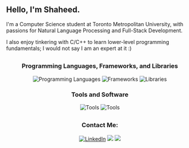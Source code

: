 ## Hello, I'm Shaheed.

I'm a Computer Science student at Toronto Metropolitan University, with passions for Natural Language Processing and Full-Stack Development. 
<p>I also enjoy tinkering with C/C++ to learn lower-level programming fundamentals; I would not say I am an expert at it :)</p>

##

<div align="center">
  <h3>Programming Languages, Frameworks, and Libraries</h3>
  <img src="https://skillicons.dev/icons?i=html,css,js,python,bash" alt="Programming Languages" />
  <img src="https://skillicons.dev/icons?i=react,express,nodejs,django,flask" alt="Frameworks" />
  <img src="https://go-skill-icons.vercel.app/api/icons?i=numpy,pandas,plotly,pytorch,tensorflow" alt="Libraries"/>
  
  <h3>Tools and Software</h3>
  <img src="https://skillicons.dev/icons?i=git,kubernetes,docker,mongodb" alt="Tools"/>
  <img src="https://skillicons.dev/icons?i=vscode,linux" alt="Tools"/> 


  <!-- <h3>CEFR Proficiency:</h3> -->
  <!-- <table>
    <tr>
      <th>CEFR Level</th>
      <th>Language</th>
    </tr>
    <tr>
      <th>C2</th>
      <td></td>
    </tr>
    <tr>
      <th>C1</th>
      <td>🇬🇧</td>
    </tr>
    <tr>
      <th>B2</th>
      <td></td>
    </tr>
    <tr>
      <th>B1</th>
      <td></td>
    </tr>
    <tr>
      <th>A2</th>
      <td>[🇨🇵]</td>
    </tr>
    <tr>
      <th>A1</th>
      <td>[🇩🇪][🇨🇿][🇫🇮]</td>
    </tr>
  </table>
  <p>[language] = currently learning</p>
</div> -->

<!-- <p>Coding Language Stats:</p> -->
<!-- <p align="center"> -->
<!--   <a href="github-readme-stats-silk-rho-31.vercel.app"> -->
<!--     <img height=auto width=500 src="https://github-readme-stats-silk-rho-31.vercel.app/api?username=ObsidioSteel&theme=graywhite&rank_icon=percentile&hide=contribs,issues"/> -->
<!--   </a> -->
  <!-- <br>
  <a href="https://github.com/ObsidioSteel">
    <img height=auto width=500 src="https://github-readme-stats.vercel.app/api/top-langs?username=ObsidioSteel&layout=pie&theme=graywhite" />
  </a>  
  <br> -->
<!--   <a href="https://leetcode.com/u/Obsidio/">
    <img height=auto width=500 src="https://leetcard.jacoblin.cool/Obsidio?theme=dark&font=PT%20Mono&ext=heatmap" align="center" />
  </a> -->
</p>

##
<p align="center">
  <h3>Contact Me:</h3>
  <a href="https://www.linkedin.com/in/shaheedheadley" target="_blank" rel="noopener noreferrer">
    <img src="https://go-skill-icons.vercel.app/api/icons?i=linkedin" alt="LinkedIn"/></a>
  <a href="mailto:shaheedheadley@gmail.com"> 
    <img src="https://go-skill-icons.vercel.app/api/icons?i=gmail"></a> 
  <a href="mailto:shaheedheadley@hotmail.com"> 
    <img src="https://go-skill-icons.vercel.app/api/icons?i=outlook"></a> 
</p>
